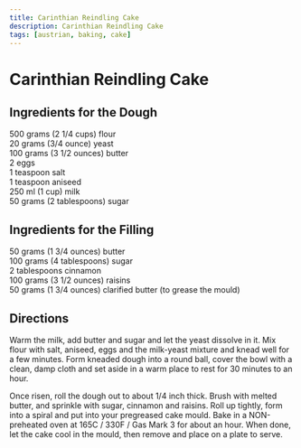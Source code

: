 ```yaml
---
title: Carinthian Reindling Cake
description: Carinthian Reindling Cake
tags: [austrian, baking, cake]
---
```


# Carinthian Reindling Cake

## Ingredients for the Dough
500 grams (2 1/4 cups) flour  
20 grams (3/4 ounce) yeast  
100 grams (3 1/2 ounces) butter  
2 eggs  
1 teaspoon salt  
1 teaspoon aniseed  
250 ml (1 cup) milk  
50 grams (2 tablespoons) sugar

## Ingredients for the Filling
50 grams (1 3/4 ounces) butter  
100 grams (4 tablespoons) sugar  
2 tablespoons cinnamon  
100 grams (3 1/2 ounces) raisins  
50 grams (1 3/4 ounces) clarified butter (to grease the mould)

## Directions
Warm the milk, add butter and sugar and let the yeast dissolve in it. Mix flour with salt, aniseed, eggs and the milk-yeast mixture and knead well for a few minutes. Form kneaded dough into a round ball, cover the bowl with a clean, damp cloth and set aside in a warm place to rest for 30 minutes to an hour.

Once risen, roll the dough out to about 1/4 inch thick. Brush with melted butter, and sprinkle with sugar, cinnamon and raisins. Roll up tightly, form into a spiral and put into your pregreased cake mould. Bake in a NON-preheated oven at 165C / 330F / Gas Mark 3 for about an hour. When done, let the cake cool in the mould, then remove and place on a plate to serve.